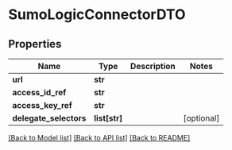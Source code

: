 # SumoLogicConnectorDTO

## Properties
Name | Type | Description | Notes
------------ | ------------- | ------------- | -------------
**url** | **str** |  | 
**access_id_ref** | **str** |  | 
**access_key_ref** | **str** |  | 
**delegate_selectors** | **list[str]** |  | [optional] 

[[Back to Model list]](../README.md#documentation-for-models) [[Back to API list]](../README.md#documentation-for-api-endpoints) [[Back to README]](../README.md)

